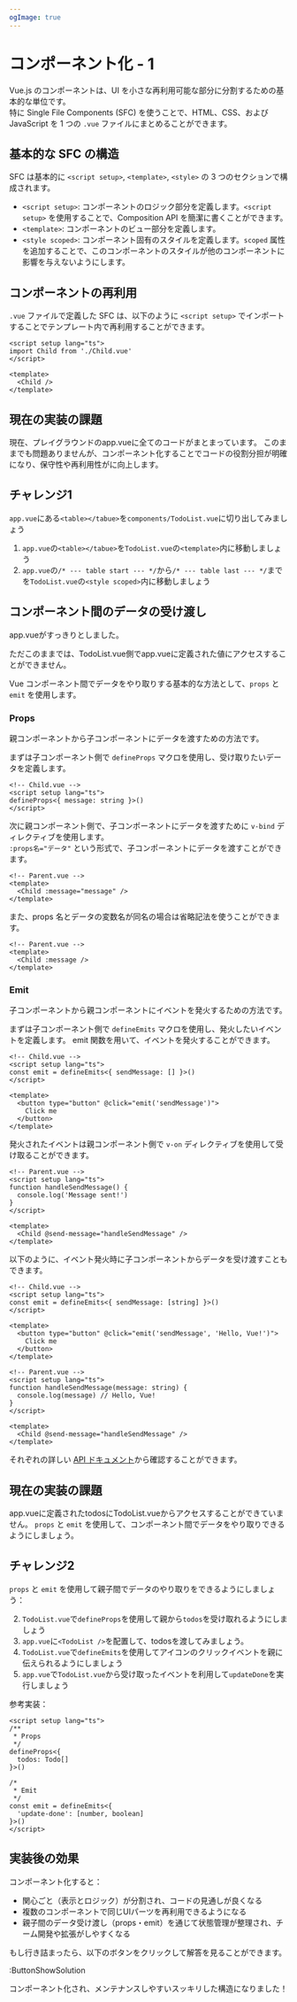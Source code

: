 ```yaml
---
ogImage: true
---
```


# コンポーネント化 - 1


Vue.js のコンポーネントは、UI を小さな再利用可能な部分に分割するための基本的な単位です。\
特に Single File Components (SFC) を使うことで、HTML、CSS、および JavaScript を 1 つの `.vue` ファイルにまとめることができます。


## 基本的な SFC の構造

SFC は基本的に `<script setup>`, `<template>`, `<style>` の 3 つのセクションで構成されます。

- `<script setup>`: コンポーネントのロジック部分を定義します。`<script setup>` を使用することで、Composition API を簡潔に書くことができます。
- `<template>`: コンポーネントのビュー部分を定義します。
- `<style scoped>`: コンポーネント固有のスタイルを定義します。`scoped` 属性を追加することで、このコンポーネントのスタイルが他のコンポーネントに影響を与えないようにします。

## コンポーネントの再利用

`.vue` ファイルで定義した SFC は、以下のように `<script setup>` でインポートすることでテンプレート内で再利用することができます。

```vue
<script setup lang="ts">
import Child from './Child.vue'
</script>

<template>
  <Child />
</template>
```


## 現在の実装の課題

現在、プレイグラウンドのapp.vueに全てのコードがまとまっています。
このままでも問題ありませんが、コンポーネント化することでコードの役割分担が明確になり、保守性や再利用性がに向上します。

## チャレンジ1

`app.vue`にある`<table></tabue>`を`components/TodoList.vue`に切り出してみましょう

1. `app.vue`の`<table></tabue>`を`TodoList.vue`の`<template>`内に移動しましょう
2. `app.vue`の`/* --- table start --- */`から`/* --- table last --- */`までを`TodoList.vue`の`<style scoped>`内に移動しましょう

## コンポーネント間のデータの受け渡し
app.vueがすっきりとしました。

ただこのままでは、TodoList.vue側でapp.vueに定義された値にアクセスすることができません。

Vue コンポーネント間でデータをやり取りする基本的な方法として、`props` と `emit` を使用します。

### Props

親コンポーネントから子コンポーネントにデータを渡すための方法です。

まずは子コンポーネント側で `defineProps` マクロを使用し、受け取りたいデータを定義します。

```vue
<!-- Child.vue -->
<script setup lang="ts">
defineProps<{ message: string }>()
</script>
```

次に親コンポーネント側で、子コンポーネントにデータを渡すために `v-bind` ディレクティブを使用します。\
`:props名="データ"` という形式で、子コンポーネントにデータを渡すことができます。

```vue
<!-- Parent.vue -->
<template>
  <Child :message="message" />
</template>
```

また、props 名とデータの変数名が同名の場合は省略記法を使うことができます。

```vue
<!-- Parent.vue -->
<template>
  <Child :message />
</template>
```

### Emit

子コンポーネントから親コンポーネントにイベントを発火するための方法です。

まずは子コンポーネント側で `defineEmits` マクロを使用し、発火したいイベントを定義します。
emit 関数を用いて、イベントを発火することができます。

```vue
<!-- Child.vue -->
<script setup lang="ts">
const emit = defineEmits<{ sendMessage: [] }>()
</script>

<template>
  <button type="button" @click="emit('sendMessage')">
    Click me
  </button>
</template>
```

発火されたイベントは親コンポーネント側で `v-on` ディレクティブを使用して受け取ることができます。

```vue
<!-- Parent.vue -->
<script setup lang="ts">
function handleSendMessage() {
  console.log('Message sent!')
}
</script>

<template>
  <Child @send-message="handleSendMessage" />
</template>
```

以下のように、イベント発火時に子コンポーネントからデータを受け渡すこともできます。

```vue
<!-- Child.vue -->
<script setup lang="ts">
const emit = defineEmits<{ sendMessage: [string] }>()
</script>

<template>
  <button type="button" @click="emit('sendMessage', 'Hello, Vue!')">
    Click me
  </button>
</template>
```

```vue
<!-- Parent.vue -->
<script setup lang="ts">
function handleSendMessage(message: string) {
  console.log(message) // Hello, Vue!
}
</script>

<template>
  <Child @send-message="handleSendMessage" />
</template>
```

それぞれの詳しい [API ドキュメント](https://ja.vuejs.org/api/sfc-script-setup.html#defineprops-defineemits)から確認することができます。

## 現在の実装の課題

app.vueに定義されたtodosにTodoList.vueからアクセスすることができていません。
`props` と `emit` を使用して、コンポーネント間でデータをやり取りできるようにしましょう。

## チャレンジ2

`props` と `emit` を使用して親子間でデータのやり取りをできるようにしましょう：

2. `TodoList.vue`で`defineProps`を使用して親から`todos`を受け取れるようにしましょう
3. `app.vue`に`<TodoList />`を配置して、todosを渡してみましょう。
4. `TodoList.vue`で`defineEmits`を使用してアイコンのクリックイベントを親に伝えられるようにしましょう
5. `app.vue`で`TodoList.vue`から受け取ったイベントを利用して`updateDone`を実行しましょう

参考実装：
```vue
<script setup lang="ts">
/**
 * Props
 */
defineProps<{
  todos: Todo[]
}>()

/*
 * Emit
 */
const emit = defineEmits<{
  'update-done': [number, boolean]
}>()
</script>
```


## 実装後の効果

コンポーネント化すると：
- 関心ごと（表示とロジック）が分割され、コードの見通しが良くなる
- 複数のコンポーネントで同じUIパーツを再利用できるようになる
- 親子間のデータ受け渡し（props・emit）を通じて状態管理が整理され、チーム開発や拡張がしやすくなる

もし行き詰まったら、以下のボタンをクリックして解答を見ることができます。

:ButtonShowSolution

コンポーネント化され、メンテナンスしやすいスッキリした構造になりました！
